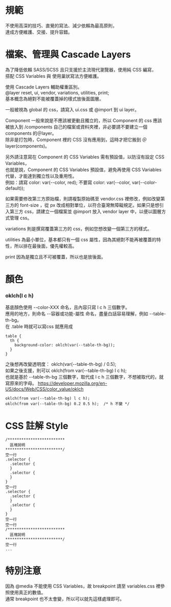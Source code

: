 # 規範

不使用高深的技巧、直覺的寫法、減少依賴為最高原則，  
達成方便維護、交接、提升容錯。

# 檔案、管理與 Cascade Layers

為了降低依賴 SASS/SCSS 且只支援於主流現代瀏覽器，使用純 CSS 編寫，  
搭配 CSS Variables 與 使用巢狀寫法方便維護。

使用 Cascade Layers 輔助權重區別。  
@layer reset, ui, vendor, variations, utilities, print;  
基本概念為絕對不能被覆蓋掉的樣式放後面圖層。

一般被視為 global 的 css，請寫入 ui.css 或 @import 到 ui layer。

Component 一般來說是不應該被更動且獨立的，所以 Component 的 css 應該被放入到 /components 自己的檔案或資料夾裡，非必要請不要建立一個 components 的＠layer。  
除非是打包時，Component 裡的 CSS 沒有應用到，這時才把它搬到 ＠layer(components)。

另外請注意寫在 Component 的 CSS Variables 需有預設值，以防沒有設定 CSS Variables，  
也就是說，Component 的 CSS Variables 預設值，避免再使用 CSS Variables 代替，才能達到獨立性以及重用性。  
例如：請寫 color: var(--color, red); 不要寫 color: var(--color, var(--color-default));

如果需要修改第三方原始檔，則請複製原始碼至 vendor.css 裡修改，例如改變第三方的 font-size ，從 px 改成相對單位，以符合臺灣無障礙規定。如果只是想引入第三方 css，請建立一個檔案並 @import 放入 vendor layer 中，以便以圖層方式管理 css。

variations 則是撰寫覆蓋第三方的 css，例如您想改變一個第三方的樣式。

utilities 為最小單位，基本都只有一個 css 屬性，因為其絕對不能再被覆蓋的特性，所以排在最後面，優先權較高。

print 因為是獨立且不可被覆蓋，所以也是放後面。

# 顏色

### oklch(l c h)

基底顏色使用 --color-XXX 命名，且內容只寫 l c h 三個數字。  
應用的地方，則命名 --容器或功能-屬性 命名，盡量白話容易理解，例如 --table-th-bg。  
在 .table 時就可以寫css 就應用成

```
table {
  th {
    background-color: oklch(var(--table-th-bg));
  }
}
```

之後想再改變透明度： oklch(var(--table-th-bg) / 0.5);  
如果之後支援，則可以 oklch(from var(--table-th-bg) l c h);  
也就是基於 --table-th-bg 三個數字，取代成 l c h 三個數字，不想被取代的，就寫原來的字母。
https://developer.mozilla.org/en-US/docs/Web/CSS/color_value/oklch

```
oklch(from var(--table-th-bg) l c h);
oklch(from var(--table-th-bg) 0.2 0.5 h);  /* h 不變 */
```

# CSS 註解 Style

    /*************************
      區塊說明
    *************************/
    空一行
    .selector {
      .selector {
      }
      .selector {
      }
    }
    空一行
    .selector {
      .selector {
      }
      .selector {
      }
    }
    空一行
    空一行
    /*************************
      區塊說明
    *************************/
    空一行
    ...

# 特別注意

因為 @media 不能使用 CSS Variables，故 breakpoint 請至 variables.css 裡參照使用真正的數值。  
通常 breakpoint 也不太會變，所以可以就先這樣處理即可。
